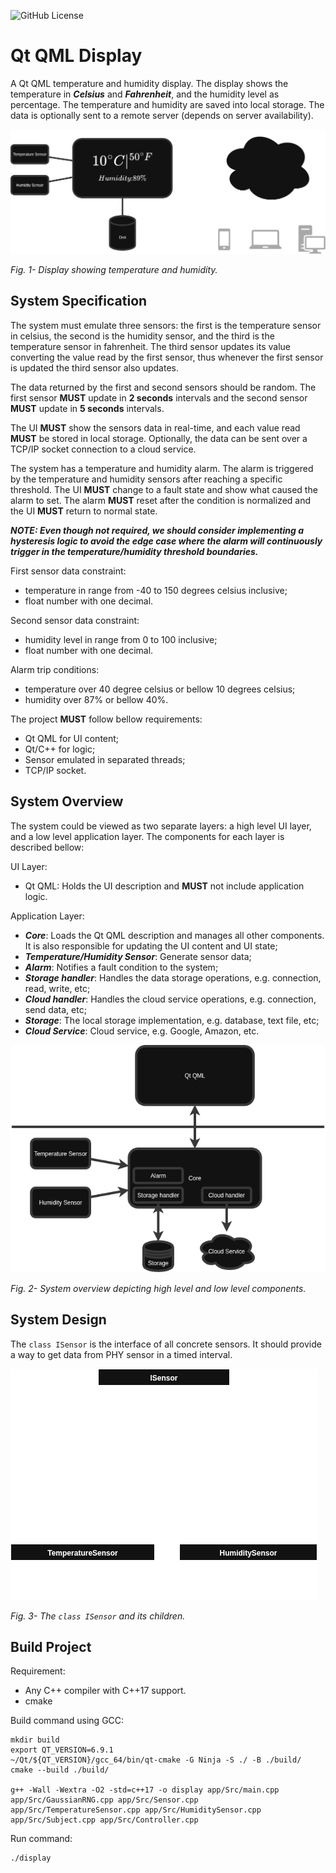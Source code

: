 ![GitHub License](https://img.shields.io/github/license/lucastaba/qml_display)

# Qt QML Display
A Qt QML temperature and humidity display. The display shows the temperature in ***Celsius*** and ***Fahrenheit***, and the humidity level as percentage. The temperature and humidity are saved into local storage. The data is optionally sent to a remote server (depends on server availability).


![Display](./doc/img/display_sketch.png)

*Fig. 1- Display showing temperature and humidity.*

## System Specification
The system must emulate three sensors: the first is the temperature sensor in celsius, the second is the humidity sensor, and the third is the temperature sensor in fahrenheit. The third sensor updates its value converting the value read by the first sensor, thus whenever the first sensor is updated the third sensor also updates.

The data returned by the first and second sensors should be random. The first sensor **MUST** update in **2 seconds** intervals and the second sensor **MUST** update in **5 seconds** intervals.

The UI **MUST** show the sensors data in real-time, and each value read **MUST** be stored in local storage. Optionally, the data can be sent over a TCP/IP socket connection to a cloud service.

The system has a temperature and humidity alarm. The alarm is triggered by the temperature and humidity sensors after reaching a specific threshold. The UI **MUST** change to a fault state and show what caused the alarm to set. The alarm **MUST** reset after the condition is normalized and the UI **MUST** return to normal state.

***NOTE: Even though not required, we should consider implementing a hysteresis logic to avoid the edge case where the alarm will continuously trigger in the temperature/humidity threshold boundaries.***

First sensor data constraint:
- temperature in range from -40 to 150 degrees celsius inclusive;
- float number with one decimal.

Second sensor data constraint:
- humidity level in range from 0 to 100 inclusive;
- float number with one decimal.

Alarm trip conditions:
- temperature over 40 degree celsius or bellow 10 degrees celsius;
- humidity over 87% or bellow 40%.

The project **MUST** follow bellow requirements:
- Qt QML for UI content;
- Qt/C++ for logic;
- Sensor emulated in separated threads;
- TCP/IP socket.

## System Overview
The system could be viewed as two separate layers: a high level UI layer, and a low level application layer. The components for each layer is described bellow:

UI Layer:
- Qt QML: Holds the UI description and **MUST** not include application logic.

Application Layer:
- ***Core***: Loads the Qt QML description and manages all other components. It is also responsible for updating the UI content and UI state;
- ***Temperature/Humidity Sensor***: Generate sensor data;
- ***Alarm***: Notifies a fault condition to the system;
- ***Storage handler***: Handles the data storage operations, e.g. connection, read, write, etc;
- ***Cloud handler***: Handles the cloud service operations, e.g. connection, send data, etc;
- ***Storage***: The local storage implementation, e.g. database, text file, etc;
- ***Cloud Service***: Cloud service, e.g. Google, Amazon, etc.

![System Overview](./doc/img/system_sketch.png)

*Fig. 2- System overview depicting high level and low level components.*

## System Design
The `class ISensor` is the interface of all concrete sensors. It should provide a way to get data from PHY sensor in a timed interval.

![Sensor interface and concrete classes](./doc/img/sensor_class.png)

*Fig. 3- The `class ISensor` and its children.*

## Build Project
Requirement:
- Any C++ compiler with C++17 support.
- cmake

Build command using GCC:
```
mkdir build
export QT_VERSION=6.9.1
~/Qt/${QT_VERSION}/gcc_64/bin/qt-cmake -G Ninja -S ./ -B ./build/
cmake --build ./build/

g++ -Wall -Wextra -O2 -std=c++17 -o display app/Src/main.cpp app/Src/GaussianRNG.cpp app/Src/Sensor.cpp app/Src/TemperatureSensor.cpp app/Src/HumiditySensor.cpp app/Src/Subject.cpp app/Src/Controller.cpp
```

Run command:
```
./display
```
